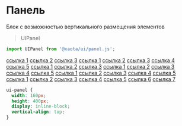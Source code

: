 # Панель
Блок с возможностью вертикального размещения элементов

> UIPanel

```javascript
import UIPanel from '@xaota/ui/panel.js';
```

<ui-html>
  <ui-panel>
    <a href="/" slot="top">ссылка 1</a>
    <a href="/" slot="top">ссылка 2</a>
    <a href="/" slot="top">ссылка 3</a>
  </ui-panel>
  <ui-panel>
    <a href="/" slot="top">ссылка 1</a>
    <a href="/" slot="top">ссылка 2</a>
    <a href="/" slot="top">ссылка 3</a>
    <a href="/">ссылка 4</a>
    <a href="/">ссылка 5</a>
  </ui-panel>
  <ui-panel>
    <a href="/">ссылка 1</a>
    <a href="/">ссылка 2</a>
    <a href="/">ссылка 3</a>
  </ui-panel>
  <ui-panel>
    <a href="/">ссылка 1</a>
    <a href="/">ссылка 2</a>
    <a href="/">ссылка 3</a>
    <a href="/" slot="bottom">ссылка 4</a>
    <a href="/" slot="bottom">ссылка 5</a>
  </ui-panel>
  <ui-panel>
    <a href="/" slot="top">ссылка 1</a>
    <a href="/" slot="top">ссылка 2</a>
    <a href="/" slot="top">ссылка 3</a>
    <a href="/" slot="bottom">ссылка 4</a>
    <a href="/" slot="bottom">ссылка 5</a>
  </ui-panel>
  <ui-panel>
    <a href="/" slot="top">ссылка 1</a>
    <a href="/" slot="top">ссылка 2</a>
    <a href="/" slot="top">ссылка 3</a>
    <a href="/">ссылка 4</a>
    <a href="/">ссылка 5</a>
    <a href="/" slot="bottom">ссылка 6</a>
    <a href="/" slot="bottom">ссылка 7</a>
  </ui-panel>
</ui-html>

```css
ui-panel {
  width: 160px;
  height: 400px;
  display: inline-block;
  vertical-align: top;
}
```
